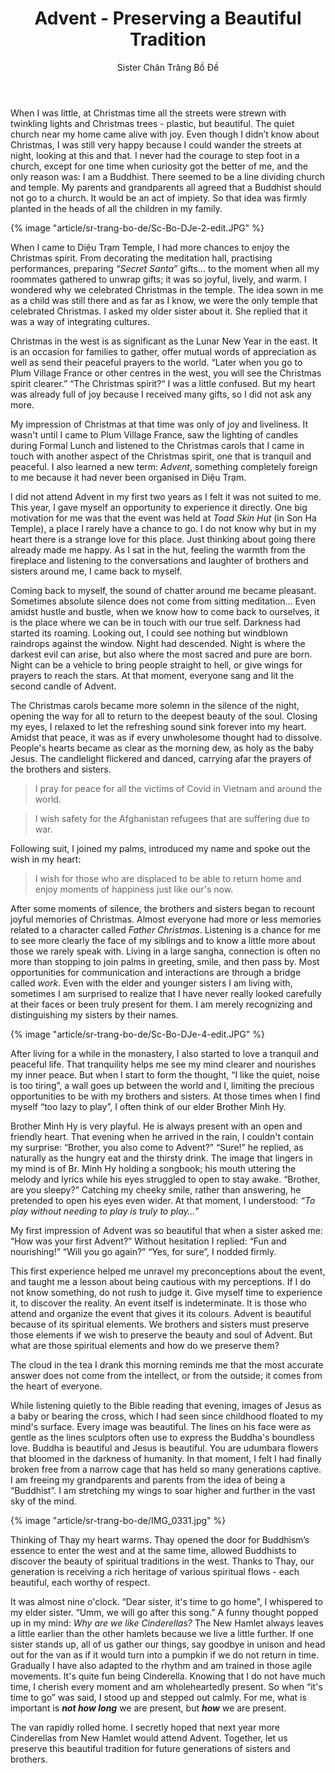 ﻿---
title: Advent - Preserving a Beautiful Tradition
author: Sister Chân Trăng Bồ Đề
---

When I was little, at Christmas time all the streets were strewn with twinkling lights and Christmas trees - plastic, but beautiful. The quiet church near my home came alive with joy. Even though I didn’t know about Christmas, I was still very happy because I could wander the streets at night, looking at this and that. I never had the courage to step foot in a church, except for one time when curiosity got the better of me, and the only reason was: I am a Buddhist. There seemed to be a line dividing church and temple. My parents and grandparents all agreed that a Buddhist should not go to a church. It would be an act of impiety. So that idea was firmly planted in the heads of all the children in my family. 

{% image "article/sr-trang-bo-de/Sc-Bo-DJe-2-edit.JPG" %}

When I came to Diệu Trạm Temple, I had more chances to enjoy the Christmas spirit. From decorating the meditation hall, practising performances, preparing *“Secret Santa”* gifts… to the moment when all my roommates gathered to unwrap gifts; it was so joyful, lively, and warm. I wondered why we celebrated Christmas in the temple. The idea sown in me as a child was still there and as far as I know, we were the only temple that celebrated Christmas. I asked my older sister about it. She replied that it was a way of integrating cultures.

Christmas in the west is as significant as the Lunar New Year in the east. It is an occasion for families to gather, offer mutual words of appreciation as well as send their peaceful prayers to the world. “Later when you go to Plum Village France or other centres in the west, you will see the Christmas spirit clearer.” “The Christmas spirit?“ I was a little confused. But my heart was already full of joy because I received many gifts, so I did not ask any more.

My impression of Christmas at that time was only of  joy and liveliness. It wasn't until I came to Plum Village France, saw the lighting of candles during Formal Lunch and listened to the Christmas carols that I came in touch with another aspect of the Christmas spirit, one that is tranquil and peaceful. I also learned a new term: *Advent*, something completely foreign to me because it had never been organised in Diệu Trạm. 

I did not attend Advent in my first two years as I felt it was not suited to me. This year, I gave myself an opportunity to experience it directly. One big motivation for me was that the event was held at *Toad Skin Hut* (in Son Ha Temple), a place I rarely have a chance to go. I do not know why but in my heart there is a strange love for this place. Just thinking about going there already made me happy. As I sat in the hut, feeling the warmth from the fireplace and listening to the conversations and laughter of brothers and sisters around me, I came back to myself.

Coming back to myself, the sound of chatter around me became pleasant. Sometimes absolute silence does not come from sitting meditation… Even amidst hustle and bustle, when we know how to come back to ourselves, it is the place where we can be in touch with our true self. Darkness had started its roaming. Looking out, I could see nothing but windblown raindrops against the window. Night had descended. Night is where the darkest evil can arise, but also where the most sacred and pure are born. Night can be a vehicle to bring people straight to hell, or give wings for prayers to reach the stars. At that moment, everyone sang and lit the second candle of Advent.

The Christmas carols became more solemn in the silence of the night, opening the way for all to return to the deepest beauty of the soul. Closing my eyes, I relaxed to let the refreshing sound sink forever into my heart. Amidst that peace, it was as if every unwholesome thought had to dissolve. People's hearts became as clear as the morning dew, as holy as the baby Jesus. The candlelight flickered and danced, carrying afar the prayers of the brothers and sisters.

> I pray for peace for all the victims of Covid in Vietnam and around the world.

> I wish safety for the Afghanistan refugees that are suffering due to war.

Following suit, I joined my palms, introduced my name and spoke out the wish in my heart:

> I wish for those who are displaced to be able to return home and enjoy moments of happiness just like our's now.

After some moments of silence, the brothers and sisters began to recount joyful memories of Christmas. Almost everyone had more or less memories related to a character called *Father Christmas*. Listening is a chance for me to see more clearly the face of my siblings and to know a little more about those we rarely speak with. Living in a large sangha, connection is often no more than stopping to join palms in greeting, smile, and then pass by. Most opportunities for communication and interactions are through a bridge called *work*. Even with the elder and younger sisters I am living with, sometimes I am surprised to realize that I have never really looked carefully at their faces or been truly present for them. I am merely recognizing and distinguishing my sisters by their names.  

{% image "article/sr-trang-bo-de/Sc-Bo-DJe-4-edit.JPG" %}

After living for a while in the monastery, I also started to love a tranquil and peaceful life. That tranquility helps me see my mind clearer and nourishes my inner peace. But when I start to form the thought, “I like the quiet, noise is too tiring”, a wall goes up between the world and I, limiting the precious opportunities to be with my brothers and sisters. At those times when I find myself “too lazy to play”, I often think of our elder Brother Minh Hy.

Brother Minh Hy is very playful. He is always present with an open and friendly heart. That evening when he arrived in the rain, I couldn't contain my surprise: “Brother, you also come to Advent?” “Sure!” he replied, as naturally as the hungry eat and the thirsty drink. The image that lingers in my mind is of Br. Minh Hy holding a songbook; his mouth uttering the melody and lyrics while his eyes struggled to open to stay awake. “Brother, are you sleepy?” Catching my cheeky smile, rather than answering, he pretended to open his eyes even wider. At that moment, I understood: *“To play without needing to play is truly to play…”*

My first impression of Advent was so beautiful that when a sister asked me: “How was your first Advent?” Without hesitation I replied: “Fun and nourishing!” “Will you go again?” “Yes, for sure”, I nodded firmly.

This first experience helped me unravel my preconceptions about the event, and taught me a lesson about being cautious with my perceptions. If I do not know something, do not rush to judge it. Give myself  time to experience it, to discover the reality. An event itself is indeterminate. It is those who attend and organize the event that gives it its colours. Advent is beautiful because of its spiritual elements. We brothers and sisters must preserve those elements if we wish to preserve the beauty and soul of Advent. But what are those spiritual elements and how do we preserve them? 

The cloud in the tea I drank this morning reminds me that the most accurate answer does not come from the intellect, or from the outside; it comes from the heart of everyone. 

While listening quietly to the Bible reading that evening, images of Jesus as a baby or bearing the cross, which I had seen since childhood floated to my mind's surface. Every image was beautiful. The lines on his face were as gentle as the lines sculptors often use to express the Buddha's boundless love. Buddha is beautiful and Jesus is beautiful. You are udumbara flowers that bloomed in the darkness of humanity. In that moment, I felt I had finally broken free from a narrow cage that has held so many generations captive. I am freeing my grandparents and parents from the idea of being a “Buddhist”. I am stretching my wings to soar higher and further in the vast sky of the mind.

{% image "article/sr-trang-bo-de/IMG_0331.jpg" %}

Thinking of Thay my heart warms. Thay opened the door for Buddhism’s essence to enter the west and at the same time, allowed Buddhists to discover the beauty of spiritual traditions in the west. Thanks to Thay, our generation is receiving a rich heritage of various spiritual flows - each beautiful, each worthy of respect. 

It was almost nine o'clock. “Dear sister, it's time to go home”, I whispered to my elder sister. “Umm, we will go after this song.” A funny thought popped up in my mind: *Why are we like Cinderellas?* The New Hamlet always leaves a little earlier than the other hamlets because we live a little further. If one sister stands up, all of us gather our things, say goodbye in unison and head out for the van as if it would turn into a pumpkin if we do not return in time. Gradually I have also adapted to the rhythm and am trained in those agile movements. It's quite fun being Cinderella. Knowing that I do not have much time, I cherish every moment and am wholeheartedly present. So when “it's time to go” was said, I stood up and stepped out calmly. For me, what is important is ***not how long*** we are present, but ***how*** we are present.  

The van rapidly rolled home. I secretly hoped that next year more Cinderellas from New Hamlet would attend Advent. Together, let us preserve this beautiful tradition for future generations of sisters and brothers. 
